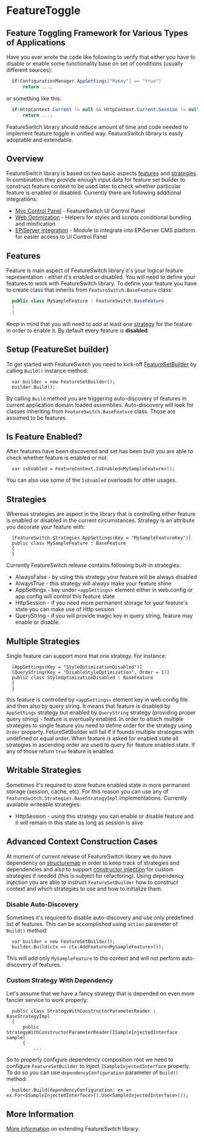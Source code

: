 FeatureToggle
=============

## Feature Toggling Framework for Various Types of Applications
Have you ever wrote the code like following to verify that either you have to disable or enable some functionality base on set of conditions (usually different sources):

```csharp
  if(ConfigurationManager.AppSettings["MyKey"] == "true")
      return ...;
```

or something like this:

```csharp
  if(HttpContext.Current != null && HttpContext.Current.Session != null && HttpContext.Current.Session["MyKey"] == "true")
      return ...;
```

FeatureSwitch library should reduce amount of time and code needed to implement feature toggle in unified way.
FeatureSwitch library is easily adoptable and extendable.

## Overview
FeatureSwitch library is based on two basic aspects [features](https://github.com/valdisiljuconoks/FeatureSwitch/wiki#features) and [strategies](https://github.com/valdisiljuconoks/FeatureSwitch/wiki#strategies). In combination they provide enough input data for feature set builder to construct feature context to be used later to check whether particular feature is enabled or disabled.
Currently there are following additional integrations:
* [Mvc Control Panel](https://github.com/valdisiljuconoks/FeatureSwitch/wiki/Asp.Net-MVC-Integration) - FeatureSwitch UI Control Panel
* [Web Optimization](https://github.com/valdisiljuconoks/FeatureSwitch/wiki/Web-Optimization-Helpers) - Helpers for styles and scripts conditional bundling and minification
* [EPiServer integration](https://github.com/valdisiljuconoks/FeatureSwitch/wiki/EPiServer-Integration) - Module to integrate into EPiServer CMS platform for easier access to UI Control Panel

## Features
Feature is main aspect of FeatureSwitch library it's your logical feature representation - either it's enabled or disabled. You will need to define your features to work with FeatureSwitch library.
To define your feature you have to create class that inherits from `FeatureSwitch.BaseFeature` class:

```csharp
  public class MySampleFeature : FeatureSwitch.BaseFeature
  {
  }
```

Keep in mind that you will need to add at least one [strategy](https://github.com/valdisiljuconoks/FeatureSwitch/wiki#strategies) for the feature in order to enable it.
By default every feature is **disabled**.


## Setup (FeatureSet builder)
To get started with FeatureSwitch you need to kick-off [FeatureSetBuilder](https://github.com/valdisiljuconoks/FeatureSwitch/blob/master/FeatureSwitch/FeatureSetBuilder.cs) by calling `Build()` instance method:

```
  var builder = new FeatureSetBuilder();
  builder.Build();
```

By calling `Build` method you are triggering auto-discovery of features in current application domain loaded assemblies. Auto-discovery will look for classes inheriting from `FeatureSwitch.BaseFeature` class. Those are assumed to be features.

## Is Feature Enabled?
After features have been discovered and set has been built you are able to check whether feature is enabled or not:

```
  var isEnabled = FeatureContext.IsEnabled<MySampleFeature>();
```

You can also use some of the `IsEnabled` overloads for other usages.

## Strategies
Whereas strategies are aspect in the library that is controlling either feature is enabled or disabled in the current circumstances. Strategy is an attribute you decorate your feature with:

```
  [FeatureSwitch.Strategies.AppSettings(Key = "MySampleFeatureKey")]
  public class MySampleFeature : BaseFeature
  {
  }
```

Currently FeatureSwitch release contains following built-in strategies:
* AlwaysFalse - by using this strategy your feature will be always disabled
* AlwaysTrue - this strategy will always make your feature shine
* AppSettings - key under `<appSettings>` element either in web.config or app.config will control this feature state
* HttpSession - if you need more permanent storage for your feature's state you can make use of Http session
* QueryString - if you will provide magic key in query string, feature may enable or disable.

## Multiple Strategies
Single feature can support more that one strategy. For instance:

```
  [AppSettings(Key = "StyleOptimizationDisabled")]
  [QueryString(Key = "DisableStyleOptimization", Order = 1)]
  public class StyleOptimizationDisabled : BaseFeature
  {
  }
```

this feature is controlled by `<appSettings>` element key in web.config file and then also by query string. It means that feature is disabled by `AppSettings` strategy but enabled by `QueryString` strategy (providing proper query string) - feature is eventually enabled.
In order to attach multiple strategies to single feature you need to define order for the strategy using `Order` property. FetureSetBuilder will fail if it founds multiple strategies with undefined or equal order.
When feature is asked for enabled state all strategies in ascending order are used to query for feature enabled state. If any of those return `true` feature is enabled.

## Writable Strategies
Sometimes it's required to store feature enabled state in more permanent storage (session, cache, etc). For this reason you can use any of `FeatureSwitch.Strategies.BaseStrategyImpl` implementations.
Currently available writeable strategies:
* HttpSession - using this strategy you can enable or disable feature and it will remain in this state as long as session is alive

## Advanced Context Construction Cases
At moment of current release of FeatureSwitch library we do have dependency on [structuremap](https://www.nuget.org/packages/structuremap/) in order to keep track of strategies and dependencies and also to support [constructor injection](http://en.wikipedia.org/wiki/Dependency_injection) for custom strategies if needed (this is subject for refactoring).
Using dependency injection you are able to instruct `FeatureSetBuilder` how to construct context and which strategies to use and how to initialize them.

### Disable Auto-Discovery
Sometimes it's required to disable auto-discovery and use only predefined list of features.
This can be accomplished using `action` parameter of `Build()` method:

```
  var builder = new FeatureSetBuilder();
  builder.Build(ctx => ctx.AddFeature<MySampleFeature>());
```

This will add only `MySampleFeature` to the context and will not perform auto-discovery of features.


### Custom Strategy With Dependency
Let's assume that we have a fancy strategy that is depended on even more fancier service to work properly:

```
  public class StrategyWithConstructorParameterReader : BaseStrategyImpl
  {
      public StrategyWithConstructorParameterReader(ISampleInjectedInterface sample)
      {
          ...
```

So to properly configure dependency composition root we need to configure `FeatureSetBuilder` to inject `ISampleInjectedInterface` properly.
To do so you can use `dependencyConfiguration` parameter of `Build()` method:

```
  builder.Build(dependencyConfiguration: ex => ex.For<ISampleInjectedInterface>().Use<SampleInjectedInterface>());
```

## More Information
[More information](https://github.com/valdisiljuconoks/FeatureSwitch/wiki/Extending-FeatureSwitch-library) on extending FeatureSwitch library.
